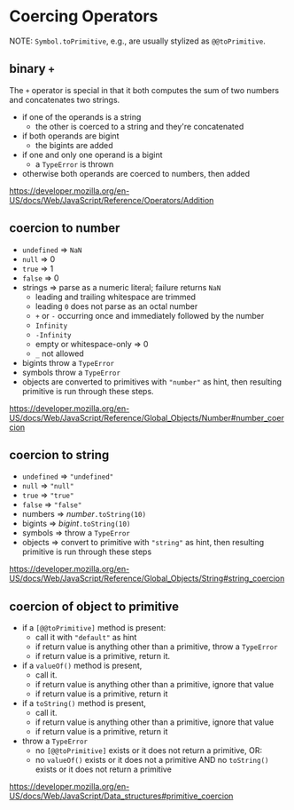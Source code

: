 # Coercing Operators

NOTE: `Symbol.toPrimitive`, e.g., are usually stylized as
`@@toPrimitive`.

## binary `+`

The `+` operator is special in that it both computes the sum of two
numbers and concatenates two strings.

-   if one of the operands is a string
    -   the other is coerced to a string and they're concatenated
-   if both operands are bigint
    -   the bigints are added
-   if one and only one operand is a bigint
    -   a `TypeError` is thrown
-   otherwise both operands are coerced to numbers, then added

https://developer.mozilla.org/en-US/docs/Web/JavaScript/Reference/Operators/Addition

## coercion to number

-   `undefined` => `NaN`
-   `null` => 0
-   `true` => 1
-   `false` => 0
-   strings => parse as a numeric literal; failure returns `NaN`
    -   leading and trailing whitespace are trimmed
    -   leading `0` does not parse as an octal number
    -   `+` or `-` occurring once and immediately followed by the number
    -   `Infinity`
    -   `-Infinity`
    -   empty or whitespace-only => 0
    -   `_` not allowed
-   bigints throw a `TypeError`
-   symbols throw a `TypeError`
-   objects are converted to primitives with `"number"` as hint,
    then resulting primitive is run through these steps.

https://developer.mozilla.org/en-US/docs/Web/JavaScript/Reference/Global_Objects/Number#number_coercion

## coercion to string

-   `undefined` => `"undefined"`
-   `null` => `"null"`
-   `true` => `"true"`
-   `false` => `"false"`
-   numbers => <var>number</var>`.toString(10)`
-   bigints => <var>bigint</var>`.toString(10)`
-   symbols => throw a `TypeError`
-   objects => convert to primitive with `"string"` as hint,
    then resulting primitive is run through these steps

https://developer.mozilla.org/en-US/docs/Web/JavaScript/Reference/Global_Objects/String#string_coercion

## coercion of object to primitive

-   if a `[@@toPrimitive]` method is present:
    -   call it with `"default"` as hint
    -   if return value is anything other than a primitive, throw a `TypeError`
    -   if return value is a primitive, return it.
-   if a `valueOf()` method is present,
    -   call it.
    -   if return value is anything other than a primitive, ignore that value
    -   if return value is a primitive, return it
-   if a `toString()` method is present,
    -   call it.
    -   if return value is anything other than a primitive, ignore that value
    -   if return value is a primitive, return it
-   throw a `TypeError`
    -   no `[@@toPrimitive]` exists or it does not return a primitive, OR:
    -   no `valueOf()` exists or it does not a primitive AND
        no `toString()` exists or it does not return a primitive

https://developer.mozilla.org/en-US/docs/Web/JavaScript/Data_structures#primitive_coercion
